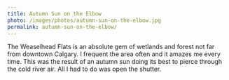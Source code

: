 ```yaml
---
title: Autumn Sun on the Elbow
photo: /images/photos/autumn-sun-on-the-elbow.jpg
permalink: autumn-sun-on-the-elbow/
---
```

The Weaselhead Flats is an absolute gem of wetlands and forest not far from downtown Calgary. I frequent the area often and it amazes me every time. This was the result of an autumn sun doing its best to pierce through the cold river air. All I had to do was open the shutter.